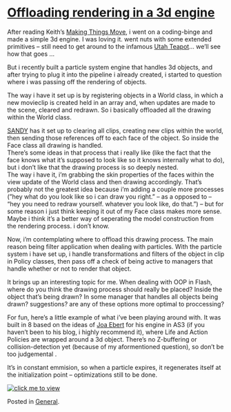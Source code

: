 # [Offloading rendering in a 3d engine](http://custardbelly.com/blog/2006/02/01/offloading-rendering-in-a-3d-engine/)

After reading Keith’s [Making Things Move](http://www.amazon.com/gp/product/1590595181/sr=1-1/qid=1138766400/ref=pd_bbs_1/103-6509034-0931065?%5Fencoding=UTF8), i went on a coding-binge and made a simple 3d engine. I was loving it. went nuts with some extended primitives – still need to get around to the infamous [Utah Teapot](http://www.sjbaker.org/teapot/)… we’ll see how that goes …

But i recently built a particle system engine that handles 3d objects, and after trying to plug it into the pipeline i already created, i started to question where i was passing off the rendering of objects.

The way i have it set up is by registering objects in a World class, in which a new movieclip is created held in an array and, when updates are made to the scene, cleared and redrawn. So i basically offloaded all the drawing within the World class.

[SANDY](http://sandy.media-box.net/blog/) has it set up to clearing all clips, creating new clips within the world, then sending those references off to each face of the object. So inside the Face class all drawing is handled.  
There’s some ideas in that process that i really like (like the fact that the face knows what it’s supposed to look like so it knows internally what to do), but i don’t like that the drawing process is so deeply nested.  
The way i have it, i’m grabbing the skin properties of the faces within the view update of the World class and then drawing accordingly. That’s probably not the greatest idea because i’m adding a couple more processes (”hey what do you look like so i can draw you right.” – as a opposed to – “hey you need to redraw yourself. whatever you look like, do that.”) – but for some reason i just think keeping it out of my Face class makes more sense. Maybe i think it’s a better way of seperating the model construction from the rendering process. i don’t know. 

Now, i’m contemplating where to offload this drawing process. The main reason being filter application when dealing with particles. With the particle system i have set up, i handle transformations and filters of the object in clip in Policy classes, then pass off a check of being active to managers that handle whether or not to render that object.

It brings up an interesting topic for me. When dealing with OOP in Flash, where do you think the drawing process should really be placed? Inside the object that’s being drawn? In some manager that handles all objects being drawn? suggestions? are any of these options more optimal to proccessing?

For fun, here’s a little example of what i’ve been playing around with. It was built in 8 based on the ideas of [Joa Ebert](http://blog.je2050.de/) for his engine in AS3 (if you haven’t been to his blog, i highly recommend it), where Life and Action Policies are wrapped around a 3d object. There’s no Z-buffering or collision-detection yet (because of my aformentioned question), so don’t be too judgemental .

It’s in constant emmision, so when a particle expires, it regenerates itself at the initialization point – optimizations still to be done.

[![click me to view](http://www.custardbelly.com/blog/images/stars.png)](javascript:MM_openBrWindow('insets/psys.html','psystem','resizable=no,width=300,height=288');)

Posted in [General](http://custardbelly.com/blog/category/general/).
